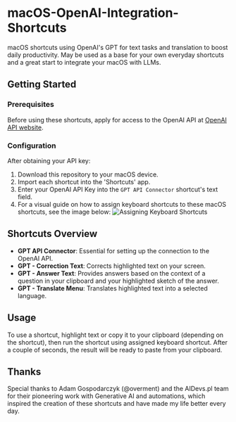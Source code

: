 # macOS-OpenAI-Integration-Shortcuts

macOS shortcuts using OpenAI's GPT for text tasks and translation to boost daily productivity. 
May be used as a base for your own everyday shortcuts and a great start to integrate your macOS with LLMs.

## Getting Started

### Prerequisites

Before using these shortcuts, apply for access to the OpenAI API at [OpenAI API website](https://openai.com/api/).

### Configuration

After obtaining your API key:

1. Download this repository to your macOS device.
2. Import each shortcut into the 'Shortcuts' app.
3. Enter your OpenAI API Key into the `GPT API Connector` shortcut's text field.
4. For a visual guide on how to assign keyboard shortcuts to these macOS shortcuts, see the image below:
![Assigning Keyboard Shortcuts](/Screenshots/assigning_keyboard_shortcut.png)

## Shortcuts Overview

- **GPT API Connector**: Essential for setting up the connection to the OpenAI API.
- **GPT - Correction Text**: Corrects highlighted text on your screen.
- **GPT - Answer Text**: Provides answers based on the context of a question in your clipboard and your highlighted sketch of the answer.
- **GPT - Translate Menu**: Translates highlighted text into a selected language.

## Usage

To use a shortcut, highlight text or copy it to your clipboard (depending on the shortcut), then run the shortcut using assigned keyboard shortcut. After a couple of seconds, the result will be ready to paste from your clipboard.

## Thanks

Special thanks to Adam Gospodarczyk (@overment) and the AIDevs.pl team for their pioneering work with Generative AI and automations, which inspired the creation of these shortcuts and have made my life better every day.